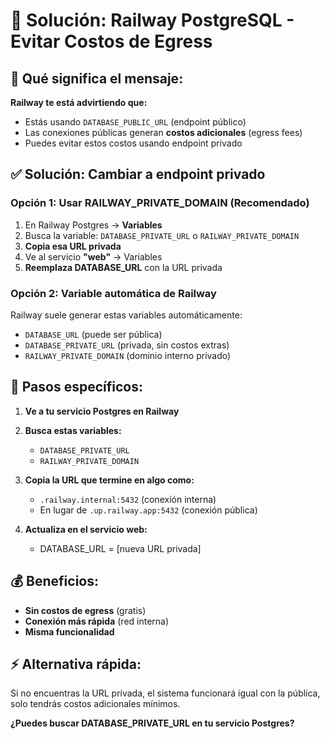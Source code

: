# 🔧 Solución: Railway PostgreSQL - Evitar Costos de Egress

## 🎯 Qué significa el mensaje:

**Railway te está advirtiendo que:**
- Estás usando `DATABASE_PUBLIC_URL` (endpoint público)
- Las conexiones públicas generan **costos adicionales** (egress fees)
- Puedes evitar estos costos usando endpoint privado

## ✅ Solución: Cambiar a endpoint privado

### Opción 1: Usar RAILWAY_PRIVATE_DOMAIN (Recomendado)
1. En Railway Postgres → **Variables**
2. Busca la variable: `DATABASE_PRIVATE_URL` o `RAILWAY_PRIVATE_DOMAIN`
3. **Copia esa URL privada**
4. Ve al servicio **"web"** → Variables
5. **Reemplaza DATABASE_URL** con la URL privada

### Opción 2: Variable automática de Railway
Railway suele generar estas variables automáticamente:
- `DATABASE_URL` (puede ser pública)
- `DATABASE_PRIVATE_URL` (privada, sin costos extras)
- `RAILWAY_PRIVATE_DOMAIN` (dominio interno privado)

## 🚀 Pasos específicos:

1. **Ve a tu servicio Postgres en Railway**
2. **Busca estas variables:**
   - `DATABASE_PRIVATE_URL` 
   - `RAILWAY_PRIVATE_DOMAIN`
3. **Copia la URL que termine en algo como:**
   - `.railway.internal:5432` (conexión interna)
   - En lugar de `.up.railway.app:5432` (conexión pública)

4. **Actualiza en el servicio web:**
   - DATABASE_URL = [nueva URL privada]

## 💰 Beneficios:
- **Sin costos de egress** (gratis)
- **Conexión más rápida** (red interna)
- **Misma funcionalidad**

## ⚡ Alternativa rápida:
Si no encuentras la URL privada, el sistema funcionará igual con la pública, solo tendrás costos adicionales mínimos.

**¿Puedes buscar DATABASE_PRIVATE_URL en tu servicio Postgres?**